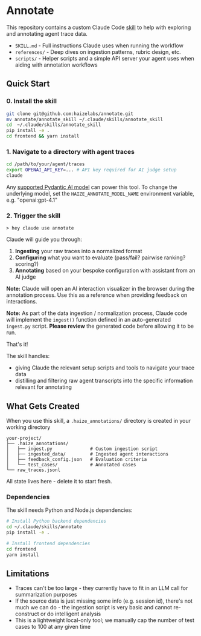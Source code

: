 # Annotate

This repository contains a custom Claude Code [skill](https://docs.claude.com/en/docs/agents-and-tools/agent-skills/overview) to help with exploring and annotating agent trace data.

- `SKILL.md` - Full instructions Claude uses when running the workflow
- `references/` - Deep dives on ingestion patterns, rubric design, etc.
- `scripts/` - Helper scripts and a simple API server your agent uses when aiding with annotation workflows

## Quick Start

### 0. Install the skill
```bash
git clone git@github.com:haizelabs/annotate.git
mv annotate/annotate_skill ~/.claude/skills/annotate_skill
cd  ~/.claude/skills/annotate_skill
pip install -e .
cd frontend && yarn install
```

### 1. Navigate to a directory with agent traces

```bash
cd /path/to/your/agent/traces
export OPENAI_API_KEY=... # API key required for AI judge setup
claude
```
Any [supported Pydantic AI model](https://ai.pydantic.dev/models/overview/) can power this tool. To change the underlying model, set the `HAIZE_ANNOTATE_MODEL_NAME` environment variable, e.g. "openai:gpt-4.1"

### 2. Trigger the skill

```
> hey claude use annotate
```

Claude will guide you through:
1. **Ingesting** your raw traces into a normalized format
2. **Configuring** what you want to evaluate (pass/fail? pairwise ranking? scoring?)
3. **Annotating** based on your bespoke configuration with assistant from an AI judge

**Note:** Claude will open an AI interaction visualizer in the browser during the annotation process. Use this as a reference when providing feedback on interactions.

**Note:** As part of the data ingestion / normalization process, Claude code will implement the `ingest()` function defined in an auto-generated `ingest.py` script. **Please review** the generated code before allowing it to be run.

That's it!

The skill handles:
- giving Claude the relevant setup scripts and tools to navigate your trace data
- distilling and filtering raw agent transcripts into the specific information relevant for annotating

## What Gets Created

When you use this skill, a `.haize_annotations/` directory is created in your working directory

```
your-project/
├── .haize_annotations/
│   ├── ingest.py              # Custom ingestion script
│   ├── ingested_data/         # Ingested agent interactions
│   ├── feedback_config.json   # Evaluation criteria
│   └── test_cases/            # Annotated cases
└── raw_traces.jsonl
```

All state lives here - delete it to start fresh. 

### Dependencies

The skill needs Python and Node.js dependencies:

```bash
# Install Python backend dependencies
cd ~/.claude/skills/annotate
pip install -e .

# Install frontend dependencies
cd frontend
yarn install
```

## Limitations
- Traces can't be too large - they currently have to fit in an LLM call for summarization purposes
- If the source data is just missing some info (e.g. session id), there's not much we can do - the ingestion script is very basic and cannot re-construct or do intelligent analysis
- This is a lightweight local-only tool; we manually cap the number of test cases to 100 at any given time

